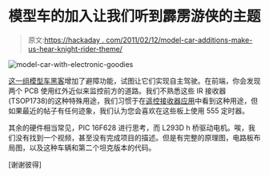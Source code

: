 # 模型车的加入让我们听到霹雳游侠的主题

> 原文:[https://hackaday . com/2011/02/12/model-car-additions-make-us-hear-knight-rider-theme/](https://hackaday.com/2011/02/12/model-car-additions-make-us-hear-knight-rider-theme/)

![](../Images/47ab688b9cffa0b8b2fdbe53dd1e9969.png "model-car-with-electronic-goodies")

[这一组模型车黑客](http://en.elektronicastynus.be/projects/33/)增加了避障功能，试图让它们实现自主驾驶。在前端，你会发现两个 PCB 使用红外近似来监控前方的道路。我们不熟悉这些 IR 接收器(TSOP1738)的这种特殊用途，我们习惯于在[遥控接收器应用](http://hackaday.com/2008/10/30/how-to-usb-remote-control-receiver/)中看到这种用途，但如果最近的帖子有任何迹象，我们认为您会喜欢在这些板上使用 555 定时器。

其余的硬件相当常见，PIC 16F628 进行思考，而 L293D h 桥驱动电机。唉，我们没有找到一个视频，甚至没有完成项目的描述。但是有完整的原理图，电路板布局图，以及这种车辆和第二个坦克版本的代码。

[谢谢彼得]